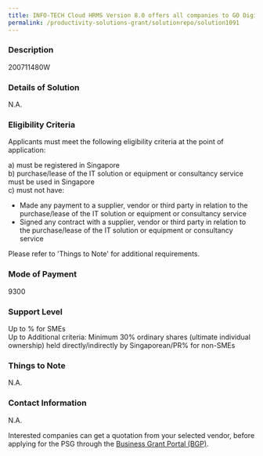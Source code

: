 ```yaml
---
title: INFO-TECH Cloud HRMS Version 8.0 offers all companies to GO Digital and helps propels HR productivity growth to a new level available on Mobile APPS. - Transforming HR Software to Cloud - Integrated Software enables overall view of the workforce & productivity, performance & efficiency - Help HR handle company's compliance challenges and better manage resources. - Affordable HR Software, modular design enable company to implement integrated HR Software by modules.
permalink: /productivity-solutions-grant/solutionrepo/solution1091
---
```


### Description

200711480W

### Details of Solution

N.A.

### Eligibility Criteria

Applicants must meet the following eligibility criteria at the point of application:

a) must be registered in Singapore <br>
b) purchase/lease of the IT solution or equipment or consultancy service must be used in Singapore <br>
c) must not have:
- Made any payment to a supplier, vendor or third party in relation to the purchase/lease of the IT solution or equipment or consultancy service
- Signed any contract with a supplier, vendor or third party in relation to the purchase/lease of the IT solution or equipment or consultancy service

Please refer to 'Things to Note' for additional requirements.

### Mode of Payment
9300

### Support Level
Up to % for SMEs <br>
Up to Additional criteria: 
Minimum 30% ordinary shares (ultimate individual ownership) held directly/indirectly by Singaporean/PR% for non-SMEs

### Things to Note
N.A.

### Contact Information
N.A.

Interested companies can get a quotation from your selected vendor, before applying for the PSG through the <a target='_blank' rel='noopener' href='https://www.businessgrants.gov.sg/'>Business Grant Portal (BGP)</a>.
